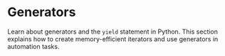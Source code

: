 # Generators

Learn about generators and the `yield` statement in Python. This section explains how to create memory-efficient iterators and use generators in automation tasks.
